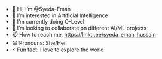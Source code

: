 - 👋 Hi, I’m @Syeda-Eman
- 👀 I’m interested in Artificial Intelligence
- 🌱 I’m currently doing O-Level
- 💞️ I’m looking to collaborate on different AI/ML projects
- 📫 How to reach me: https://linktr.ee/syeda_eman_hussain
- 😄 Pronouns: She/Her
- ⚡ Fun fact: I love to explore the world

<!---
Syeda-Eman/Syeda-Eman is a ✨ special ✨ repository because its `README.md` (this file) appears on your GitHub profile.
You can click the Preview link to take a look at your changes.
--->
